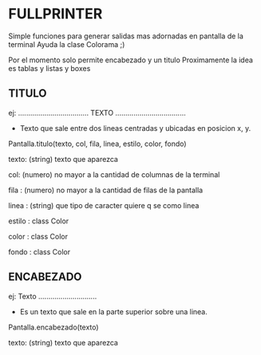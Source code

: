 # FULLPRINTER

Simple funciones para generar salidas mas adornadas en pantalla de la terminal
Ayuda la clase Colorama ;)

Por el momento solo permite encabezado y un titulo
Proximamente la idea es tablas y listas y boxes


## TITULO

ej:
...................................
		TEXTO
...................................

- Texto que sale entre dos lineas centradas y ubicadas en posicion x, y.

Pantalla.titulo(texto, col, fila, linea, estilo, color, fondo)

texto: (string) texto que aparezca

col: (numero) no mayor a la cantidad de columnas de la terminal

fila : (numero) no mayor a la cantidad de filas de la pantalla

linea : (string) que tipo de caracter quiere q se como linea

estilo : class Color

color : class Color

fondo : class Color

## ENCABEZADO

ej:
			Texto
.............................

- Es un texto que sale en la parte superior sobre una linea.

Pantalla.encabezado(texto)

texto: (string) texto que aparezca